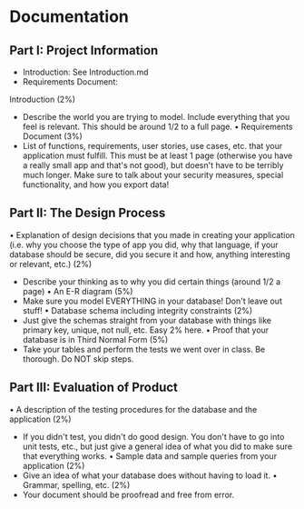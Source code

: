 # Documentation 

## Part I: Project Information

* Introduction: See Introduction.md
* Requirements Document: 

Introduction (2%)
- Describe the world you are trying to model. Include everything that you feel is
relevant. This should be around 1/2 to a full page.
• Requirements Document (3%)
- List of functions, requirements, user stories, use cases, etc. that your application
must fulfill. This must be at least 1 page (otherwise you have a really small app
and that's not good), but doesn't have to be terribly much longer. Make sure to
talk about your security measures, special functionality, and how you export data! 

## Part II: The Design Process
• Explanation of design decisions that you made in creating your application (i.e.
why you choose the type of app you did, why that language, if your database
should be secure, did you secure it and how, anything interesting or relevant,
etc.) (2%)
- Describe your thinking as to why you did certain things (around 1/2 a page)
• An E-R diagram (5%)
- Make sure you model EVERYTHING in your database! Don't leave out stuff!
• Database schema including integrity constraints (2%)
- Just give the schemas straight from your database with things like primary key,
unique, not null, etc. Easy 2% here.
• Proof that your database is in Third Normal Form (5%)
- Take your tables and perform the tests we went over in class. Be thorough. Do
NOT skip steps. 

## Part III: Evaluation of Product
• A description of the testing procedures for the database and the application (2%)
- If you didn't test, you didn't do good design. You don't have to go into unit
tests, etc., but just give a general idea of what you did to make sure that
everything works.
• Sample data and sample queries from your application (2%)
- Give an idea of what your database does without having to load it.
• Grammar, spelling, etc. (2%)
- Your document should be proofread and free from error.
